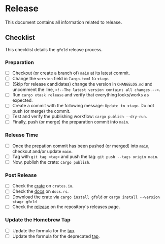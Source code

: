 # Release

This document contains all information related to release.

## Checklist

This checklist details the `gfold` release process.

### Preparation

- [ ] Checkout (or create a branch of) `main` at its latest commit.
- [ ] Change the `version` field in `Cargo.toml` to `<tag>`.
- [ ] (Skip for release candidates) change the version in `CHANGELOG.md` and uncomment the line, `<!--The latest version contains all changes.-->`.
- [ ] Run `cargo xtask release` and verify that everything looks/works as expected.
- [ ] Create a commit with the following message: `Update to <tag>`. Do not push (or merge) the commit.
- [ ] Test and verify the publishing workflow: `cargo publish --dry-run`.
- [ ] Finally, push (or merge) the preparation commit into `main`.

### Release Time

- [ ] Once the prepation commit has been pushed (or merged) into `main`, checkout and/or update `main`.
- [ ] Tag with `git tag <tag>` and push the tag: `git push --tags origin main`.
- [ ] Now, publish the crate: `cargo publish`.

### Post Release

- [ ] Check the [crate](https://crates.io/crates/gfold) on `crates.io`.
- [ ] Check the [docs](https://docs.rs/gfold) on `docs.rs`.
- [ ] Download the crate via `cargo install gfold` or `cargo install --version <tag> gfold`
- [ ] Check the [release](https://github.com/nickgerace/gfold/releases) on the repository's releases page.

### Update the Homebrew Tap

- [ ] Update the formula for the [tap](https://github.com/nickgerace/homebrew-nickgerace).
- [ ] Update the formula for the deprecated [tap](https://github.com/nickgerace/homebrew-gfold).
